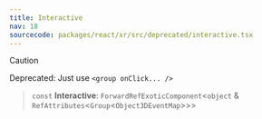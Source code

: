 ```yaml
---
title: Interactive
nav: 18
sourcecode: packages/react/xr/src/deprecated/interactive.tsx
---
```


> [!CAUTION]
> Deprecated: Just use `<group onClick... />`

> `const` **Interactive**: `ForwardRefExoticComponent`\<`object` & `RefAttributes`\<`Group`\<`Object3DEventMap`\>\>\>

